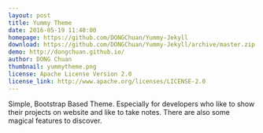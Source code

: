 ```yaml
---
layout: post
title: Yummy Theme
date: 2016-05-19 11:40:00
homepage: https://github.com/DONGChuan/Yummy-Jekyll
download: https://github.com/DONGChuan/Yummy-Jekyll/archive/master.zip
demo: http://dongchuan.github.io/
author: DONG Chuan
thumbnail: yummytheme.png
license: Apache License Version 2.0
license_link: http://www.apache.org/licenses/LICENSE-2.0
---
```

Simple, Bootstrap Based Theme. Especially for developers who like to show their projects on website and like to take notes. There are also some magical features to discover.
